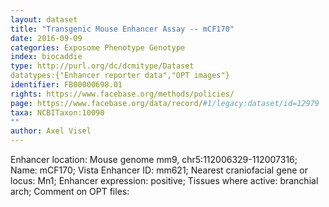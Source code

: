 ```yaml
---
layout: dataset  
title: "Transgenic Mouse Enhancer Assay -- mCF170"  
date: 2016-09-09  
categories: Exposome Phenotype Genotype  
index: biocaddie  
type: http://purl.org/dc/dcmitype/Dataset  
datatypes:{"Enhancer reporter data","OPT images"}  
identifier: FB00000698.01  
rights: https://www.facebase.org/methods/policies/  
page: https://www.facebase.org/data/record/#1/legacy:dataset/id=12979  
taxa: NCBITaxon:10090  
""  
author: Axel Visel
---
```

 Enhancer location: Mouse genome mm9, chr5:112006329-112007316; Name: mCF170; Vista Enhancer ID: mm621; Nearest craniofacial gene or locus: Mn1; Enhancer expression: positive; Tissues where active: branchial arch; Comment on OPT files: 
